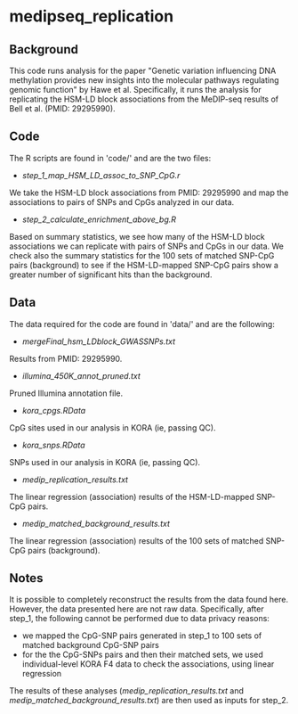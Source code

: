 # medipseq_replication

## Background

This code runs analysis for the paper "Genetic variation influencing DNA methylation provides new insights into the molecular pathways regulating genomic function" by Hawe et al. Specifically, it runs the analysis for replicating the HSM-LD block associations from the MeDIP-seq results of Bell et al. (PMID: 29295990).

## Code

The R scripts are found in 'code/' and are the two files: 

* *step_1_map_HSM_LD_assoc_to_SNP_CpG.r*

We take the HSM-LD block associations from PMID: 29295990 and map the associations to pairs of SNPs and CpGs analyzed in our data. 

* *step_2_calculate_enrichment_above_bg.R*

Based on summary statistics, we see how many of the HSM-LD block associations we can replicate with pairs of SNPs and CpGs in our data.  We check also the summary statistics for the 100 sets of matched SNP-CpG pairs (background) to see if the HSM-LD-mapped SNP-CpG pairs show a greater number of significant hits than the background. 

## Data

The data required for the code are found in 'data/' and are the following:

* *mergeFinal_hsm_LDblock_GWASSNPs.txt*

Results from PMID: 29295990.

* *illumina_450K_annot_pruned.txt*

Pruned Illumina annotation file. 

* *kora_cpgs.RData*

CpG sites used in our analysis in KORA (ie, passing QC).

* *kora_snps.RData*

SNPs used in our analysis in KORA (ie, passing QC).

* *medip_replication_results.txt*

The linear regression (association) results of the HSM-LD-mapped SNP-CpG pairs.

* *medip_matched_background_results.txt*

The linear regression (association) results of the 100 sets of matched SNP-CpG pairs (background).

## Notes

It is possible to completely reconstruct the results from the data found here. However, the data presented here are not raw data. Specifically, after step_1, the following cannot be performed due to data privacy reasons: 

* we mapped the CpG-SNP pairs generated in step_1 to 100 sets of matched background CpG-SNP pairs
* for the the CpG-SNPs pairs and then their matched sets, we used individual-level KORA F4 data to check the associations, using linear regression

The results of these analyses (*medip_replication_results.txt* and *medip_matched_background_results.txt*) are then used as inputs for step_2.

